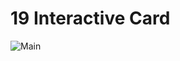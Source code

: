 # **19 Interactive Card**

![Main](https://gpx.ge/challenge/frontend/img/19_interactive_card.png "image")